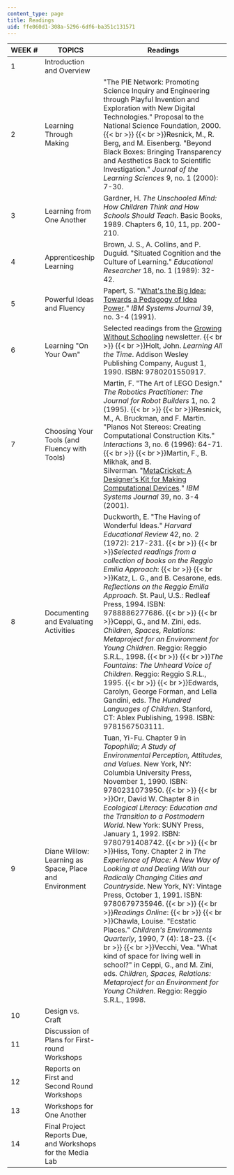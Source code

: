 ```yaml
---
content_type: page
title: Readings
uid: ffe060d1-308a-5296-6df6-ba351c131571
---
```


| WEEK # | TOPICS | Readings |
| --- | --- | --- |
| 1 | Introduction and Overview | &nbsp; |
| 2 | Learning Through Making | "The PIE Network: Promoting Science Inquiry and Engineering through Playful Invention and Exploration with New Digital Technologies." Proposal to the National Science Foundation, 2000.  {{< br >}}  {{< br >}}Resnick, M., R. Berg, and M. Eisenberg. "Beyond Black Boxes: Bringing Transparency and Aesthetics Back to Scientific Investigation." _Journal of the Learning Sciences_ 9, no. 1 (2000): 7-30. |
| 3 | Learning from One Another | Gardner, H. _The Unschooled Mind: How Children Think and How Schools Should Teach._ Basic Books, 1989. Chapters 6, 10, 11, pp. 200-210. |
| 4 | Apprenticeship Learning | Brown, J. S., A. Collins, and P. Duguid. "Situated Cognition and the Culture of Learning." _Educational Researcher_ 18, no. 1 (1989): 32-42. |
| 5 | Powerful Ideas and Fluency | Papert, S. "[What's the Big Idea: Towards a Pedagogy of Idea Power](http://ieeexplore.ieee.org/xpl/freeabs_all.jsp?arnumber=5387030)." _IBM Systems Journal_ 39, no. 3-4 (1991). |
| 6 | Learning "On Your Own" | Selected readings from the [Growing Without Schooling](https://www.johnholtgws.com/growing-without-schooling-issue-archive/) newsletter.  {{< br >}}  {{< br >}}Holt, John. _Learning All the Time_. Addison Wesley Publishing Company, August 1, 1990. ISBN: 9780201550917. |
| 7 | Choosing Your Tools (and Fluency with Tools) | Martin, F. "The Art of LEGO Design." _The Robotics Practitioner: The Journal for Robot Builders_ 1, no. 2 (1995).  {{< br >}}  {{< br >}}Resnick, M., A. Bruckman, and F. Martin. "Pianos Not Stereos: Creating Computational Construction Kits." _Interactions_ 3, no. 6 (1996): 64-71.  {{< br >}}  {{< br >}}Martin, F., B. Mikhak, and B. Silverman. "[MetaCricket: A Designer's Kit for Making Computational Devices](http://domino.watson.ibm.com/tchjr/journalindex.nsf/600cc5649e2871db852568150060213c/0046d1139b0c782e85256bfa00685d1d!OpenDocument)." _IBM Systems Journal_ 39, no. 3-4 (2001). |
| 8 | Documenting and Evaluating Activities | Duckworth, E. "The Having of Wonderful Ideas." _Harvard Educational Review_ 42, no. 2 (1972): 217-231.  {{< br >}}  {{< br >}}_Selected readings from a collection of books on the Reggio Emilia Approach_:  {{< br >}}  {{< br >}}Katz, L. G., and B. Cesarone, eds. _Reflections on the Reggio Emilia Approach_. St. Paul, U.S.: Redleaf Press, 1994. ISBN: 9788886277686.  {{< br >}}  {{< br >}}Ceppi, G., and M. Zini, eds. _Children, Spaces, Relations: Metaproject for an Environment for Young Children_. Reggio: Reggio S.R.L., 1998.  {{< br >}}  {{< br >}}_The Fountains: The Unheard Voice of Children_. Reggio: Reggio S.R.L., 1995.  {{< br >}}  {{< br >}}Edwards, Carolyn, George Forman, and Lella Gandini, eds. _The Hundred Languages of Children_. Stanford, CT: Ablex Publishing, 1998. ISBN: 9781567503111. |
| 9 | Diane Willow: Learning as Space, Place and Environment | Tuan, Yi-Fu. Chapter 9 in _Topophilia; A Study of Environmental Perception, Attitudes, and Values._ New York, NY: Columbia University Press, November 1, 1990. ISBN: 9780231073950.  {{< br >}}  {{< br >}}Orr, David W. Chapter 8 in _Ecological Literacy: Education and the Transition to a Postmodern World_. New York: SUNY Press, January 1, 1992. ISBN: 9780791408742.  {{< br >}}  {{< br >}}Hiss, Tony. Chapter 2 in _The Experience of Place: A New Way of Looking at and Dealing With our Radically Changing Cities and Countryside_. New York, NY: Vintage Press, October 1, 1991. ISBN: 9780679735946.  {{< br >}}  {{< br >}}_Readings Online_:  {{< br >}}  {{< br >}}Chawla, Louise. "Ecstatic Places." _Children's Environments Quarterly_, 1990, 7 (4): 18-23.  {{< br >}}  {{< br >}}Vecchi, Vea. "What kind of space for living well in school?" in Ceppi, G., and M. Zini, eds. _Children, Spaces, Relations: Metaproject for an Environment for Young Children_. Reggio: Reggio S.R.L., 1998. |
| 10 | Design vs. Craft | &nbsp; |
| 11 | Discussion of Plans for First-round Workshops | &nbsp; |
| 12 | Reports on First and Second Round Workshops | &nbsp; |
| 13 | Workshops for One Another | &nbsp; |
| 14 | Final Project Reports Due, and Workshops for the Media Lab |